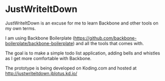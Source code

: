 JustWriteItDown
===============

JustWriteItDown is an excuse for me to learn Backbone and other tools on my own terms.

I am using Backbone Boilerplate (https://github.com/backbone-boilerplate/backbone-boilerplate) and all the tools that comes with.

The goal is to make a simple todo list application, adding bells and whistles as I get more comfortable with Backbone.

The prototype is being developed on Koding.com and hosted at http://justwriteitdown.jblotus.kd.io/
